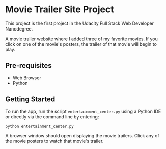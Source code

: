 # Movie Trailer Site Project
This project is the first project in the Udacity Full Stack Web Developer Nanodegree.

A movie trailer website where I added three of my favorite movies. If you click on one of the movie's posters, the trailer of that movie will begin to play.
## Pre-requisites
* Web Browser
* Python

## Getting Started
To run the app, run the script `entertainment_center.py` using a Python IDE or directly via the command line by entering:

`python entertainment_center.py`

A browser window should open displaying the movie trailers. Click any of the movie posters to watch that movie's trailer.
